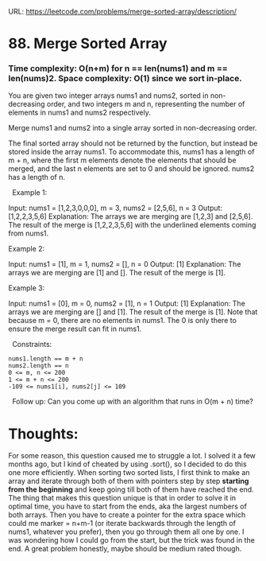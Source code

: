URL: https://leetcode.com/problems/merge-sorted-array/description/

# 88. Merge Sorted Array

### Time complexity: O(n+m) for n == len(nums1) and m == len(nums)2. Space complexity: O(1) since we sort in-place.

You are given two integer arrays nums1 and nums2, sorted in non-decreasing order, and two integers m and n, representing the number of elements in nums1 and nums2 respectively.

Merge nums1 and nums2 into a single array sorted in non-decreasing order.

The final sorted array should not be returned by the function, but instead be stored inside the array nums1. To accommodate this, nums1 has a length of m + n, where the first m elements denote the elements that should be merged, and the last n elements are set to 0 and should be ignored. nums2 has a length of n.

 
Example 1:

Input: nums1 = [1,2,3,0,0,0], m = 3, nums2 = [2,5,6], n = 3
Output: [1,2,2,3,5,6]
Explanation: The arrays we are merging are [1,2,3] and [2,5,6].
The result of the merge is [1,2,2,3,5,6] with the underlined elements coming from nums1.

Example 2:

Input: nums1 = [1], m = 1, nums2 = [], n = 0
Output: [1]
Explanation: The arrays we are merging are [1] and [].
The result of the merge is [1].

Example 3:

Input: nums1 = [0], m = 0, nums2 = [1], n = 1
Output: [1]
Explanation: The arrays we are merging are [] and [1].
The result of the merge is [1].
Note that because m = 0, there are no elements in nums1. The 0 is only there to ensure the merge result can fit in nums1.

 
Constraints:

	nums1.length == m + n
	nums2.length == n
	0 <= m, n <= 200
	1 <= m + n <= 200
	-109 <= nums1[i], nums2[j] <= 109

 
Follow up: Can you come up with an algorithm that runs in O(m + n) time?

# Thoughts:
For some reason, this question caused me to struggle a lot. I solved it a few months ago, but I kind of cheated by using .sort(), so I decided to do this one more efficiently. When sorting two sorted lists, I first think to make an array and iterate through both of them with pointers step by step **starting from the beginning** and keep going till both of them have reached the end. The thing that makes this question unique is that in order to solve it in optimal time, you have to start from the ends, aka the largest numbers of both arrays. Then you have to create a pointer for the extra space which could me marker = n+m-1 (or iterate backwards through the length of nums1, whatever you prefer), then you go through them all one by one. I was wondering how I could go from the start, but the trick was found in the end. A great problem honestly, maybe should be medium rated though.
